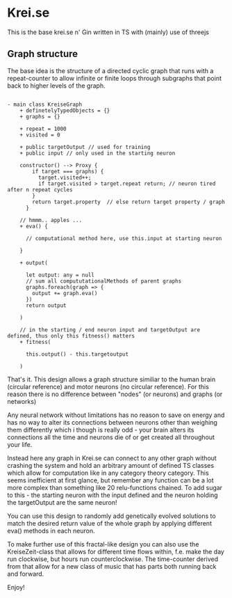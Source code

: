 # Krei.se

This is the base krei.se n' Gin written in TS with (mainly) use of threejs

## Graph structure

The base idea is the structure of a directed cyclic graph that runs with a repeat-counter to allow infinite or finite loops through subgraphs that point back to higher levels of the graph.

```

- main class KreiseGraph
    + definetelyTypedObjects = {}
    + graphs = {}

    + repeat = 1000
    + visited = 0

    + public targetOutput // used for training
    + public input // only used in the starting neuron

    constructor() --> Proxy { 
        if target === graphs) {
          target.visited++; 
          if target.visited > target.repeat return; // neuron tired after n repeat cycles
        }
        return target.property  // else return target property / graph
      }

    // hmmm.. apples ...    
    + eva() {
      
      // computational method here, use this.input at starting neuron

    }

    + output(

      let output: any = null
      // sum all compututationalMethods of parent graphs
      graphs.foreach(graph => {
        output += graph.eva()
      })
      return output

    )

    // in the starting / end neuron input and targetOutput are defined, thus only this fitness() matters
    + fitness(

      this.output() - this.targetoutput

    )

```

That's it. This design allows a graph structure similiar to the human brain (circular reference) and motor neurons (no circular reference). For this reason there is no difference between "nodes" (or neurons) and graphs (or networks)

Any neural network without limitations has no reason to save on energy and has no way to alter its connections between neurons other than weighing them differently which i though is really odd - your brain alters its connections all the time and neurons die of or get created all throughout your life. 

Instead here any graph in Krei.se can connect to any other graph without crashing the system and hold an arbitrary amount of defined TS classes which allow for computation like in any category theory category. This seems inefficient at first glance, but remember any function can be a lot more complex than something like 20 relu-functions chained. To add sugar to this - the starting neuron with the input defined and the neuron holding the targetOutput are the same neuron!

You can use this design to randomly add genetically evolved solutions to match the desired return value of the whole graph by applying different eva() methods in each neuron.

To make further use of this fractal-like design you can also use the KreiseZeit-class that allows for different time flows within, f.e. make the day run clockwise, but hours run counterclockwise. The time-counter derived from that allow for a new class of music that has parts both running back and forward.

Enjoy!
